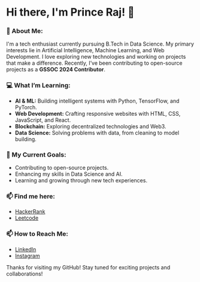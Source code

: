 # Hi there, I'm Prince Raj! 👋

### 🚀 About Me:
I'm a tech enthusiast currently pursuing B.Tech in Data Science. My primary interests lie in Artificial Intelligence, Machine Learning, and Web Development. I love exploring new technologies and working on projects that make a difference. Recently, I’ve been contributing to open-source projects as a **GSSOC 2024 Contributor**.

### 💻 What I’m Learning:
- **AI & ML:** Building intelligent systems with Python, TensorFlow, and PyTorch.
- **Web Development:** Crafting responsive websites with HTML, CSS, JavaScript, and React.
- **Blockchain:** Exploring decentralized technologies and Web3.
- **Data Science:** Solving problems with data, from cleaning to model building.

### 🌱 My Current Goals:
- Contributing to open-source projects.
- Enhancing my skills in Data Science and AI.
- Learning and growing through new tech experiences.

 ### 📫 Find me here:
- [HackerRank](https://www.hackerrank.com/profile/radhakrishn2396) 
- [Leetcode](https://leetcode.com/u/prince2396/)

### 📫 How to Reach Me:
- [LinkedIn](https://www.linkedin.com/in/prince-raj-9a51582a6/)  
- [Instagram](https://www.instagram.com/imprince_2396/?next=%2F)

Thanks for visiting my GitHub! Stay tuned for exciting projects and collaborations!

